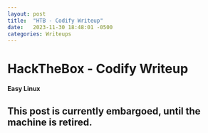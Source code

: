 ```yaml
---
layout: post
title:  "HTB - Codify Writeup"
date:   2023-11-30 18:48:01 -0500
categories: Writeups
---
```


# HackTheBox - Codify Writeup

**Easy Linux**

## This post is currently embargoed, until the machine is retired.